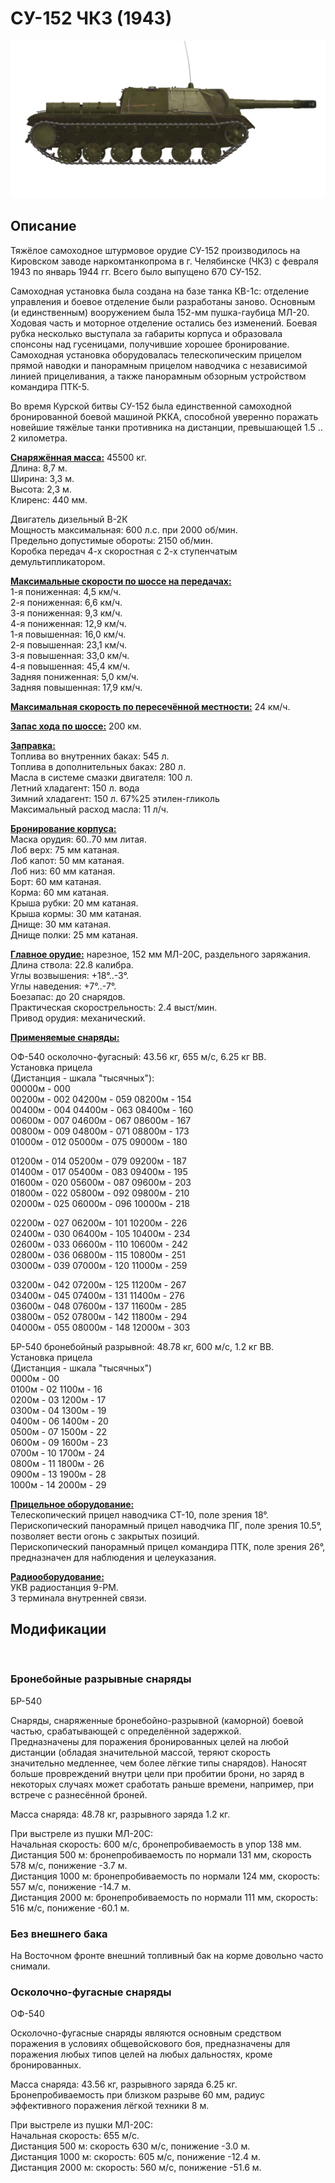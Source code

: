 # СУ-152 ЧКЗ (1943)  
  
![_su152](../images/_su152.png)  
  
## Описание  
  
Тяжёлое самоходное штурмовое орудие СУ-152 производилось на Кировском заводе наркомтанкопрома в г. Челябинске (ЧКЗ) с февраля 1943 по январь 1944 гг. Всего было выпущено 670 СУ-152.   
  
Самоходная установка была создана на базе танка КВ-1с: отделение управления и боевое отделение были разработаны заново. Основным (и единственным) вооружением была 152-мм пушка-гаубица МЛ-20. Ходовая часть и моторное отделение остались без изменений. Боевая рубка несколько выступала за габариты корпуса и образовала спонсоны над гусеницами, получившие хорошее бронирование. Самоходная установка оборудовалась телескопическим прицелом прямой наводки и панорамным прицелом наводчика с независимой линией прицеливания, а также панорамным обзорным устройством командира ПТК-5.  
  
Во время Курской битвы СУ-152 была единственной самоходной бронированной боевой машиной РККА, способной уверенно поражать новейшие тяжёлые танки противника на дистанции, превышающей 1.5 .. 2 километра.  
  
<b><u>Снаряжённая масса:</u></b> 45500 кг.  
Длина: 8,7 м.  
Ширина: 3,3 м.  
Высота: 2,3 м.  
Клиренс: 440 мм.  
  
Двигатель дизельный В-2К  
Мощность максимальная: 600 л.с. при 2000 об/мин.  
Предельно допустимые обороты: 2150 об/мин.  
Коробка передач 4-х скоростная с 2-х ступенчатым демультипликатором.  
  
<b><u>Максимальные скорости по шоссе на передачах:</u></b>  
1-я пониженная: 4,5 км/ч.  
2-я пониженная: 6,6 км/ч.  
3-я пониженная: 9,3 км/ч.  
4-я пониженная: 12,9 км/ч.  
1-я повышенная: 16,0 км/ч.  
2-я повышенная: 23,1 км/ч.  
3-я повышенная: 33,0 км/ч.  
4-я повышенная: 45,4 км/ч.  
Задняя пониженная: 5,0 км/ч.  
Задняя повышенная: 17,9 км/ч.  
  
<b><u>Максимальная скорость по пересечённой местности:</u></b> 24 км/ч.  
  
<b><u>Запас хода по шоссе:</u></b> 200 км.  
  
<b><u>Заправка:</u></b>  
Топлива во внутренних баках: 545 л.  
Топлива в дополнительных баках: 280 л.  
Масла в системе смазки двигателя: 100 л.  
Летний хладагент: 150 л. вода  
Зимний хладагент: 150 л. 67%25 этилен-гликоль  
Максимальный расход масла: 11 л/ч.  
  
<b><u>Бронирование корпуса:</u></b>  
Маска орудия: 60..70 мм литая.  
Лоб верх: 75 мм катаная.  
Лоб капот: 50 мм катаная.  
Лоб низ: 60 мм катаная.  
Борт: 60 мм катаная.  
Корма: 60 мм катаная.  
Крыша рубки: 20 мм катаная.  
Крыша кормы: 30 мм катаная.  
Днище: 30 мм катаная.  
Днище полки: 25 мм катаная.  
  
<b><u>Главное орудие:</u></b> нарезное, 152 мм МЛ-20С, раздельного заряжания.  
Длина ствола: 22.8 калибра.  
Углы возвышения: +18°..-3°.  
Углы наведения: +7°..-7°.  
Боезапас: до 20 снарядов.  
Практическая скорострельность: 2.4 выст/мин.  
Привод орудия: механический.  
  
<b><u>Применяемые снаряды:</u></b>   
  
ОФ-540 осколочно-фугасный: 43.56 кг, 655 м/с, 6.25 кг ВВ.  
Установка прицела  
(Дистанция - шкала "тысячных"):  
00000м - 000  
00200м - 002    04200м - 059    08200м - 154  
00400м - 004    04400м - 063    08400м - 160  
00600м - 007    04600м - 067    08600м - 167  
00800м - 009    04800м - 071    08800м - 173  
01000м - 012    05000м - 075    09000м - 180  
  
01200м - 014    05200м - 079    09200м - 187  
01400м - 017    05400м - 083    09400м - 195  
01600м - 020    05600м - 087    09600м - 203  
01800м - 022    05800м - 092    09800м - 210  
02000м - 025    06000м - 096    10000м - 218  
  
02200м - 027    06200м - 101    10200м - 226  
02400м - 030    06400м - 105    10400м - 234  
02600м - 033    06600м - 110    10600м - 242  
02800м - 036    06800м - 115    10800м - 251  
03000м - 039    07000м - 120    11000м - 259  
  
03200м - 042    07200м - 125    11200м - 267  
03400м - 045    07400м - 131    11400м - 276  
03600м - 048    07600м - 137    11600м - 285  
03800м - 052    07800м - 142    11800м - 294  
04000м - 055    08000м - 148    12000м - 303  
  
БР-540 бронебойный разрывной: 48.78 кг, 600 м/с, 1.2 кг ВВ.  
Установка прицела  
(Дистанция - шкала "тысячных")  
0000м - 00  
0100м - 02    1100м - 16  
0200м - 03    1200м - 17  
0300м - 04    1300м - 19  
0400м - 06    1400м - 20  
0500м - 07    1500м - 22  
0600м - 09    1600м - 23  
0700м - 10    1700м - 24  
0800м - 11    1800м - 26  
0900м - 13    1900м - 28  
1000м - 14    2000м - 29  
  
<b><u>Прицельное оборудование:</u></b>  
Телескопический прицел наводчика СТ-10, поле зрения 18°.  
Перископический панорамный прицел наводчика ПГ, поле зрения 10.5°, позволяет вести огонь с закрытых позиций.  
Перископический панорамный прицел командира ПТК, поле зрения 26°, предназначен для наблюдения и целеуказания.  
  
<b><u>Радиооборудование:</u></b>  
УКВ радиостанция 9-РМ.  
3 терминала внутренней связи.  
  
## Модификации  
  ﻿
  
### Бронебойные разрывные снаряды  
  
БР-540  
  
Снаряды, снаряженные бронебойно-разрывной (каморной) боевой частью, срабатывающей с определённой задержкой.  
Предназначены для поражения бронированных целей на любой дистанции (обладая значительной массой, теряют скорость значительно медленнее, чем более лёгкие типы снарядов). Наносят больше провреждений внутри цели при пробитии брони, но заряд в некоторых случаях может сработать раньше времени, например, при встрече с разнесённой броней.  
  
Масса снаряда: 48.78 кг, разрывного заряда 1.2 кг.  
  
При выстреле из пушки МЛ-20С:  
Начальная скорость: 600 м/с, бронепробиваемость в упор 138 мм.  
Дистанция 500 м: бронепробиваемость по нормали 131 мм, скорость 578 м/с, понижение -3.7 м.  
Дистанция 1000 м: бронепробиваемость по нормали 124 мм, скорость: 557 м/с, понижение -14.7 м.  
Дистанция 2000 м: бронепробиваемость по нормали 111 мм, скорость: 516 м/с, понижение -60.1 м.  ﻿
  
### Без внешнего бака  
  
На Восточном фронте внешний топливный бак на корме довольно часто снимали.  ﻿
  
### Осколочно-фугасные снаряды  
  
ОФ-540  
  
Осколочно-фугасные снаряды являются основным средством поражения в условиях общевойскового боя, предназначены для поражения любых типов целей на любых дальностях, кроме бронированных.  
  
Масса снаряда: 43.56 кг, разрывного заряда 6.25 кг.  
Бронепробиваемость при близком разрыве 60 мм, радиус эффективного поражения лёгкой техники 8 м.  
  
При выстреле из пушки МЛ-20С:  
Начальная скорость: 655 м/с.  
Дистанция 500 м: скорость 630 м/с, понижение -3.0 м.  
Дистанция 1000 м: скорость: 605 м/с, понижение -12.4 м.  
Дистанция 2000 м: скорость: 560 м/с, понижение -51.6 м.  